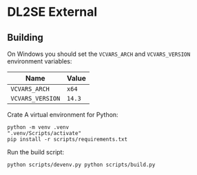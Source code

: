 # DL2SE External

## Building

On Windows you should set the `VCVARS_ARCH` and `VCVARS_VERSION` environment variables:

| Name             | Value  |
| ---------------- | ------ |
| `VCVARS_ARCH`    | `x64`  |
| `VCVARS_VERSION` | `14.3` |

Crate A virtual environment for Python:

```
python -m venv .venv
".venv/Scripts/activate"
pip install -r scripts/requirements.txt
```

Run the build script:

```
python scripts/devenv.py python scripts/build.py
```
